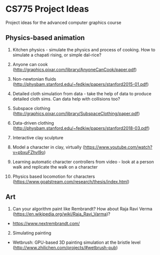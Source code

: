 # CS775 Project Ideas
Project ideas for the advanced computer graphics course

## Physics-based animation

1. Kitchen physics - simulate the physics and process of cooking. How to simulate a chapati rising, or simple dal-rice?
  1. Anyone can cook (http://graphics.pixar.com/library/AnyoneCanCook/paper.pdf)
  2. Non-newtonian fluids (http://physbam.stanford.edu/~fedkiw/papers/stanford2015-01.pdf)
  
  
2. Detailed cloth simulation from data - take the help of data to produce detailed cloth sims. Can data help with collisions too?
  1. Subspace clothing (http://graphics.pixar.com/library/SubspaceClothing/paper.pdf)
  2. Data-driven clothing (http://physbam.stanford.edu/~fedkiw/papers/stanford2018-03.pdf)


3. Interactive clay sculpture
  1. Model a character in clay, virtually (https://www.youtube.com/watch?v=pbxuFZhvl9o)
  
  
4. Learning automatic character controllers from video - look at a person walk and replicate the walk on a character
  1. Physics based locomotion for characters (https://www.goatstream.com/research/thesis/index.html)
 
 
 
## Art

1. Can your algorithm paint like Rembrandt? How about Raja Ravi Verma (https://en.wikipedia.org/wiki/Raja_Ravi_Varma)?
  - https://www.nextrembrandt.com/
  
  
2. Simulating painting
  - Wetbrush: GPU-based 3D painting simulation at the bristle level (http://www.zhilichen.com/projects/#wetbrush-pub)

